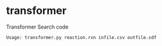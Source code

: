 # transformer
Transformer Search code

```
Usage: transformer.py reaction.rxn infile.csv outfile.sdf
```

